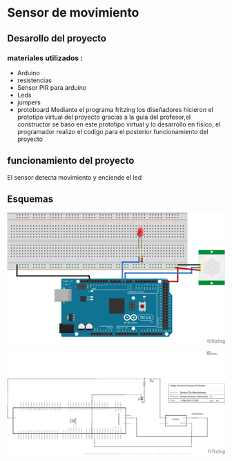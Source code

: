 # Sensor de movimiento

## Desarollo del proyecto
### materiales utilizados :
+ Arduino
+ resistencias
+ Sensor PIR para arduino
+ Leds
+ jumpers
+ protoboard
Mediante el programa fritzing los diseñadores hicieron el prototipo virtual del proyecto gracias a la guia del profesor,el constructor se baso en este prototipo virtual y lo desarrollo en fisico, el programador realizo el codigo para el posterior funcionamiento del proyecto

## funcionamiento del proyecto  
El sensor detecta movimiento y enciende el led 
## Esquemas 

![1](https://github.com/alisonsandoval/PROYECTO-G1/blob/master/protoboard%202.png)

![1](https://github.com/alisonsandoval/PROYECTO-G1/blob/master/esquematico2.png)

